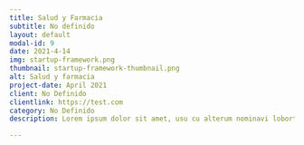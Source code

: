 ```yaml
---
title: Salud y Farmacia
subtitle: No definido
layout: default
modal-id: 9
date: 2021-4-14
img: startup-framework.png
thumbnail: startup-framework-thumbnail.png
alt: Salud y farmacia
project-date: April 2021
client: No Definido
clientlink: https://test.com
category: No Definido
description: Lorem ipsum dolor sit amet, usu cu alterum nominavi lobortis. At duo novum diceret. Tantas apeirian vix et, usu sanctus postulant inciderint ut, populo diceret necessitatibus in vim. Cu eum dicam feugiat noluisse.

---
```

